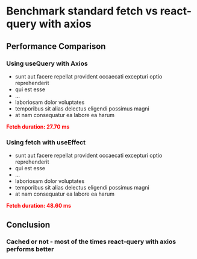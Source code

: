 # Benchmark standard fetch vs react-query with axios

## Performance Comparison

### Using useQuery with Axios
- sunt aut facere repellat provident occaecati excepturi optio reprehenderit
- qui est esse
- ...
- laboriosam dolor voluptates
- temporibus sit alias delectus eligendi possimus magni
- at nam consequatur ea labore ea harum

**<span style="color: red;">Fetch duration: 27.70 ms</span>**

### Using fetch with useEffect

- sunt aut facere repellat provident occaecati excepturi optio reprehenderit
- qui est esse
- ...
- laboriosam dolor voluptates
- temporibus sit alias delectus eligendi possimus magni
- at nam consequatur ea labore ea harum

**<span style="color: red;">Fetch duration: 48.60 ms</span>**

## Conclusion
### Cached or not - most of the times react-query with axios performs better